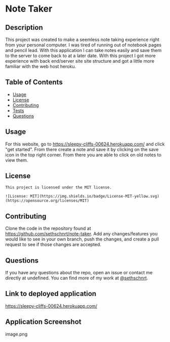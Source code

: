 # Note Taker

## Description

This project was created to make a seemless note taking experience right from your personal computer. I was tired of running out of notebook pages and pencil lead. With this application I can take notes easily and save them to the server to come back to at a later date. With this project I got more experience with back end/server site site structure and got a little more familiar with the web host heroku.

## Table of Contents 

- [Usage](#usage)
- [License](#license)
- [Contributing](#contributing)
- [Tests](#tests)
- [Questions](#questions)

## Usage 

For this website, go to https://sleepy-cliffs-00624.herokuapp.com/ and click "get started". From there create a note and save it by clicking on the save icon in the top right corner. From there you are able to click on old notes to view them.

## License
  
    This project is licensed under the MIT license. 
      
    ![License: MIT](https://img.shields.io/badge/License-MIT-yellow.svg) (https://opensource.org/licenses/MIT)

## Contributing

Clone the code in the repository found at https://github.com/sethschnrt/note-taker. Add any changes/features you would like to see in your own branch, push the changes, and create a pull request to see if those changes are accepted.

## Questions

If you have any questions about the repo, open an issue or contact me directly at undefined. You can find more of my work at [@sethschnrt](https://github.com/sethschnrt/).

## Link to deployed application

https://sleepy-cliffs-00624.herokuapp.com/

## Application Screenshot 

image.png
